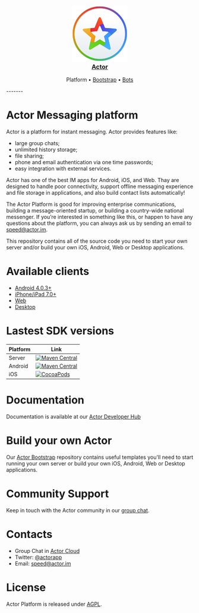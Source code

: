 <h3 align="center">
  <a href="https://github.com/actorapp/actor-platform">
    <img src="docs/assets/Actor_Logo_New.png" width="150" />
    <br />
    Actor
  </a>
</h3>
<p align="center">
  Platform &bull; 
  <a href="https://github.com/actorapp/actor-bootstrap">Bootstrap</a> &bull; 
  <a href="https://github.com/actorapp/actor-bots">Bots</a>
</p>
-------

# Actor Messaging platform

Actor is a platform for instant messaging. Actor provides features like:
* large group chats; 
* unlimited history storage;
* file sharing;
* phone and email authentication via one time passwords;
* easy integration with external services.

Actor has one of the best IM apps for Android, iOS, and Web. Thay are designed to handle poor connectivity, support offline messaging experience and file storage in applications, and also build contact lists automatically!

The Actor Platform is good for improving enterprise communications, building a message-oriented startup, or building a country-wide national messenger. If you’re interested in something like this, or happen to have any questions about the platform, you can always ask us by sending an email to speed@actor.im.

This repository contains all of the source code you need to start your own server and/or build your own iOS, Android, Web or Desktop applications.

# Available clients
* [Android 4.0.3+](https://actor.im/android)
* [iPhone/iPad 7.0+](https://actor.im/ios)
* [Web](https://app.actor.im/)
* [Desktop](https://blog.actor.im/desktop-apps-updated/)

# Lastest SDK versions
 Platform   | Link 
----------- | ------
Server      | [![Maven Central](https://img.shields.io/maven-central/v/im.actor.server/actor-server-sdk.svg)](https://maven-badges.herokuapp.com/maven-central/im.actor.server/actor-server-sdk)
Android     | [![Maven Central](https://img.shields.io/maven-central/v/im.actor/android-sdk.svg)](https://maven-badges.herokuapp.com/maven-central/im.actor/android-sdk)
iOS         | [![CocoaPods](https://img.shields.io/cocoapods/v/ActorSDK-iOS.svg)](https://cocoapods.org/pods/ActorSDK-iOS)

# Documentation

Documentation is available at our [Actor Developer Hub](https://developer.actor.im/)

# Build your own Actor
Our [Actor Bootstrap](https://github.com/actorapp/actor-bootstrap) repository contains useful templates you'll need to start running your own server or build your own iOS, Android, Web or Desktop applications. 

# Community Support

Keep in touch with the Actor community in our [group chat](https://quit.email/join/0d43e6a90d108ad9608514b5c17b76d5b2721d5e2ea51058d6ca43a66befe7f4).

# Contacts

* Group Chat in [Actor Cloud](https://quit.email/join/0d43e6a90d108ad9608514b5c17b76d5b2721d5e2ea51058d6ca43a66befe7f4)
* Twitter: [@actorapp](https://twitter.com/actorapp)
* Email: [speed@actor.im](mailto:speed@actor.im)

# License

Actor Platform is released under [AGPL](LICENSE).
